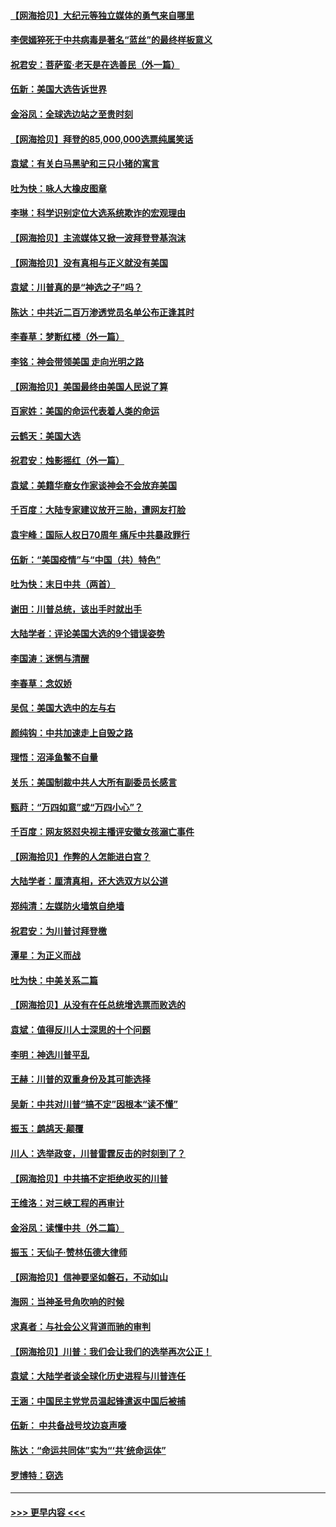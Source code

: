 #### [【网海拾贝】大纪元等独立媒体的勇气来自哪里](../pages/nsc993/n12629961.md?t=12191051) 
#### [李偲嫣猝死于中共病毒是著名“蓝丝”的最终样板意义](../pages/nsc993/n12628812.md?t=12191051) 
#### [祝君安：菩萨蛮·老天是在选善民（外一篇）](../pages/nsc993/n12628793.md?t=12191051) 
#### [伍新：美国大选告诉世界](../pages/nsc993/n12628768.md?t=12191051) 
#### [金浴凤：全球选边站之至贵时刻](../pages/nsc993/n12627318.md?t=12191051) 
#### [【网海拾贝】拜登的85,000,000选票纯属笑话](../pages/nsc993/n12626569.md?t=12191051) 
#### [袁斌：有关白马黑驴和三只小猪的寓言](../pages/nsc993/n12626198.md?t=12191051) 
#### [吐为快：咏人大橡皮图章](../pages/nsc993/n12624470.md?t=12191051) 
#### [李琳：科学识别定位大选系统欺诈的宏观理由](../pages/nsc993/n12624340.md?t=12191051) 
#### [【网海拾贝】主流媒体又掀一波拜登登基泡沫](../pages/nsc993/n12624000.md?t=12191051) 
#### [【网海拾贝】没有真相与正义就没有美国](../pages/nsc993/n12621885.md?t=12191051) 
#### [袁斌：川普真的是“神选之子”吗？](../pages/nsc993/n12621749.md?t=12191051) 
#### [陈达：中共近二百万渗透党员名单公布正逢其时](../pages/nsc993/n12620870.md?t=12191051) 
#### [李春草：梦断红楼（外一篇）](../pages/nsc993/n12619122.md?t=12191051) 
#### [李铭：神会带领美国 走向光明之路](../pages/nsc993/n12618584.md?t=12191051) 
#### [【网海拾贝】美国最终由美国人民说了算](../pages/nsc993/n12617255.md?t=12191051) 
#### [百家姓：美国的命运代表着人类的命运](../pages/nsc993/n12615838.md?t=12191051) 
#### [云鹤天：美国大选](../pages/nsc993/n12615994.md?t=12191051) 
#### [祝君安：烛影摇红（外一篇）](../pages/nsc993/n12615975.md?t=12191051) 
#### [袁斌：美籍华裔女作家谈神会不会放弃美国](../pages/nsc993/n12615263.md?t=12191051) 
#### [千百度：大陆专家建议放开三胎，遭网友打脸](../pages/nsc993/n12614456.md?t=12191051) 
#### [袁宇峰：国际人权日70周年 痛斥中共暴政罪行](../pages/nsc993/n12611965.md?t=12191051) 
#### [伍新：“美国疫情”与“中国（共）特色”](../pages/nsc993/n12611463.md?t=12191051) 
#### [吐为快：末日中共（两首）](../pages/nsc993/n12611461.md?t=12191051) 
#### [谢田：川普总统，该出手时就出手](../pages/nsc993/n12610905.md?t=12191051) 
#### [大陆学者：评论美国大选的9个错误姿势](../pages/nsc993/n12609586.md?t=12191051) 
#### [李国涛：迷惘与清醒](../pages/nsc993/n12607532.md?t=12191051) 
#### [李春草：念奴娇](../pages/nsc993/n12607083.md?t=12191051) 
#### [吴侃：美国大选中的左与右](../pages/nsc993/n12607054.md?t=12191051) 
#### [颜纯钩：中共加速走上自毁之路](../pages/nsc993/n12606473.md?t=12191051) 
#### [理悟：沼泽鱼鳖不自量](../pages/nsc993/n12606454.md?t=12191051) 
#### [关乐：美国制裁中共人大所有副委员长感言](../pages/nsc993/n12606442.md?t=12191051) 
#### [甄莳：“万四如意”或“万四小心”？](../pages/nsc993/n12606091.md?t=12191051) 
#### [千百度：网友怒怼央视主播评安徽女孩溺亡事件](../pages/nsc993/n12605370.md?t=12191051) 
#### [【网海拾贝】作弊的人怎能进白宫？](../pages/nsc993/n12603546.md?t=12191051) 
#### [大陆学者：厘清真相，还大选双方以公道](../pages/nsc993/n12603475.md?t=12191051) 
#### [郑纯清：左媒防火墙筑自绝墙](../pages/nsc993/n12602226.md?t=12191051) 
#### [祝君安：为川普讨拜登檄](../pages/nsc993/n12602199.md?t=12191051) 
#### [潭星：为正义而战](../pages/nsc993/n12600926.md?t=12191051) 
#### [吐为快：中美关系二篇](../pages/nsc993/n12600908.md?t=12191051) 
#### [【网海拾贝】从没有在任总统增选票而败选的](../pages/nsc993/n12600435.md?t=12191051) 
#### [袁斌：值得反川人士深思的十个问题](../pages/nsc993/n12600332.md?t=12191051) 
#### [李明：神选川普平乱](../pages/nsc993/n12599751.md?t=12191051) 
#### [王赫：川普的双重身份及其可能选择](../pages/nsc993/n12599723.md?t=12191051) 
#### [吴新：中共对川普“搞不定”因根本“读不懂”](../pages/nsc993/n12599502.md?t=12191051) 
#### [振玉：鹧鸪天‧颠覆](../pages/nsc993/n12599494.md?t=12191051) 
#### [川人：选举政变，川普雷霆反击的时刻到了？](../pages/nsc993/n12599291.md?t=12191051) 
#### [【网海拾贝】中共搞不定拒绝收买的川普](../pages/nsc993/n12598955.md?t=12191051) 
#### [王维洛：对三峡工程的再审计](../pages/nsc993/n12598436.md?t=12191051) 
#### [金浴凤：读懂中共（外二篇）](../pages/nsc993/n12597943.md?t=12191051) 
#### [振玉：天仙子‧赞林伍德大律师](../pages/nsc993/n12597929.md?t=12191051) 
#### [【网海拾贝】信神要坚如磐石，不动如山](../pages/nsc993/n12597901.md?t=12191051) 
#### [海网：当神圣号角吹响的时候](../pages/nsc993/n12595891.md?t=12191051) 
#### [求真者：与社会公义背道而驰的审判](../pages/nsc993/n12595868.md?t=12191051) 
#### [【网海拾贝】川普：我们会让我们的选举再次公正！](../pages/nsc993/n12594930.md?t=12191051) 
#### [袁斌：大陆学者谈全球化历史进程与川普连任](../pages/nsc993/n12594690.md?t=12191051) 
#### [王涵：中国民主党党员温起锋遣返中国后被捕](../pages/nsc993/n12594540.md?t=12191051) 
#### [伍新： 中共备战号坟边哀声嚎](../pages/nsc993/n12593086.md?t=12191051) 
#### [陈达：“命运共同体”实为“‘共’统命运体”](../pages/nsc993/n12590865.md?t=12191051) 
#### [罗博特：窃选](../pages/nsc993/n12590619.md?t=12191051) 

----
#### [ >>> 更早内容 <<< ](../indexes/nsc993-earlier.md)
